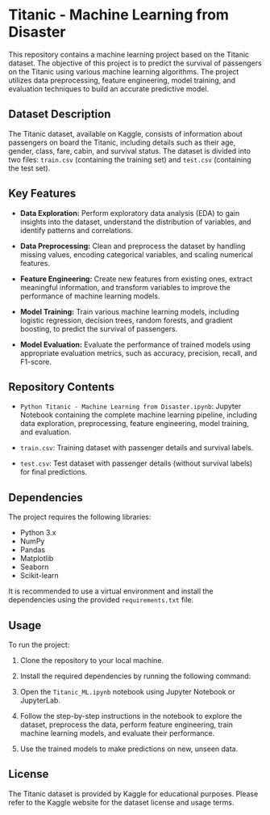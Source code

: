 # Titanic - Machine Learning from Disaster

This repository contains a machine learning project based on the Titanic dataset. The objective of this project is to predict the survival of passengers on the Titanic using various machine learning algorithms. The project utilizes data preprocessing, feature engineering, model training, and evaluation techniques to build an accurate predictive model.

## Dataset Description

The Titanic dataset, available on Kaggle, consists of information about passengers on board the Titanic, including details such as their age, gender, class, fare, cabin, and survival status. The dataset is divided into two files: `train.csv` (containing the training set) and `test.csv` (containing the test set).

## Key Features

- **Data Exploration:** Perform exploratory data analysis (EDA) to gain insights into the dataset, understand the distribution of variables, and identify patterns and correlations.

- **Data Preprocessing:** Clean and preprocess the dataset by handling missing values, encoding categorical variables, and scaling numerical features.

- **Feature Engineering:** Create new features from existing ones, extract meaningful information, and transform variables to improve the performance of machine learning models.

- **Model Training:** Train various machine learning models, including logistic regression, decision trees, random forests, and gradient boosting, to predict the survival of passengers.

- **Model Evaluation:** Evaluate the performance of trained models using appropriate evaluation metrics, such as accuracy, precision, recall, and F1-score.

## Repository Contents

- `Python Titanic - Machine Learning from Disaster.ipynb`: Jupyter Notebook containing the complete machine learning pipeline, including data exploration, preprocessing, feature engineering, model training, and evaluation.

- `train.csv`: Training dataset with passenger details and survival labels.

- `test.csv`: Test dataset with passenger details (without survival labels) for final predictions.

## Dependencies

The project requires the following libraries:

- Python 3.x
- NumPy
- Pandas
- Matplotlib
- Seaborn
- Scikit-learn

It is recommended to use a virtual environment and install the dependencies using the provided `requirements.txt` file.

## Usage

To run the project:

1. Clone the repository to your local machine.

2. Install the required dependencies by running the following command:

3. Open the `Titanic_ML.ipynb` notebook using Jupyter Notebook or JupyterLab.

4. Follow the step-by-step instructions in the notebook to explore the dataset, preprocess the data, perform feature engineering, train machine learning models, and evaluate their performance.

5. Use the trained models to make predictions on new, unseen data.

## License

The Titanic dataset is provided by Kaggle for educational purposes. Please refer to the Kaggle website for the dataset license and usage terms.

